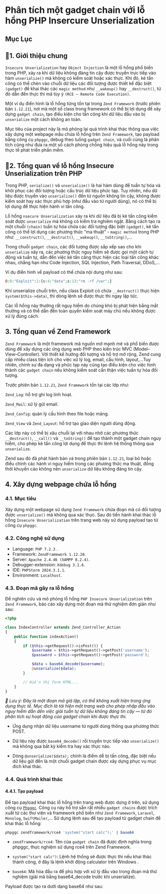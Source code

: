 # Phân tích một gadget chain với lỗ hổng PHP Insercure Unserialization
## Mục Lục
## 🧠1. Giới thiệu chung
`Insecure Unserialization` hay `Object Injection` là một lỗ hổng phổ biến trong PHP, xảy ra khi dữ liệu không đáng tin cậy được truyền trực tiếp vào hàm `unserialize()` mà không có kiểm soát hoặc xác thực. Khi đó, kẻ tấn công có thể chèn vào chuỗi dữ liệu các đối tượng được thiết kế đặc biệt `(gadget)` để khai thác các `magic method` như `__wakeup()` hay `__destruct()`, từ đó dẫn đến thực thi mã tùy ý `(RCE – Remote Code Execution)`.

Một ví dụ điển hình là lỗ hổng từng tồn tại trong `Zend Framework` (trước phiên bản `1.12.21`), nơi mà một số class trong framework có thể bị lợi dụng để xây dựng `gadget chain`, tạo điều kiện cho tấn công khi dữ liệu đầu vào bị `unserialize` một cách không an toàn.

Mục tiêu của project này là mô phỏng lại quá trình khai thác thông qua việc xây dựng một webpage mẫu chứa lỗ hổng trên `Zend Framework`, tạo payload bằng công cụ `phpggc`, debug theo luồng `gadget chain`, và cuối cùng là phân tích cũng như đưa ra một số cách phòng chống hiệu quả lỗ hổng này trong thực tế phát triển phần mềm.
## 🐛2. Tổng quan về lỗ hổng Insecure Unserialization trên PHP
Trong PHP, `serialize()` và `unserialize()` là hai hàm dùng để tuần tự hóa và khôi phục các đối tượng hoặc cấu trúc dữ liệu phức tạp. Tuy nhiên, nếu dữ liệu được truyền vào `unserialize()` đến từ nguồn không tin cậy, không được kiểm soát hay xác thực phù hợp (như đầu vào từ người dùng), nó có thể bị lợi dụng để thực hiện hành vi tấn công.

Lỗ hổng `nsecure Unserialization` xảy ra khi dữ liệu đã bị kẻ tấn công kiểm soát được `unserialize` mà không có kiểm tra nghiêm ngặt. Bằng cách tạo ra một chuỗi `(chain)` tuần tự hóa chứa các đối tượng đặc biệt `(gadget)`, kẻ tấn công có thể lợi dụng các phương thức "ma thuật" - `magic method` trong PHP như: `__construct()`, `__destruct()`, `__wakeup()`, `__toString()`,...

Trong chuỗi `gadget chain`, các đối tượng được sắp xếp sao cho khi `unserialize` xảy ra, các phương thức nguy hiểm sẽ được gọi một cách tự động và tuần tự, dẫn đến việc kẻ tấn câng thực hiện các loại tấn công khác nhau, chẳng hạn như Code Injection, SQL Injection, Path Traversal, DDoS,...

Ví dụ điển hình về payload có thể chứa nội dung như sau:
```php 
O:8:"Exploit":1:{s:4:"data";s:13:"rm -rf /var";}
```
Khi unserialize chuỗi trên, nếu class Exploit có chứa `__destruct()` thực hiện `system($this->data)`, thì dòng lệnh sẽ được thực thi ngay lập tức.

Các lỗ hổng này thường rất nguy hiểm do chúng khó bị phát hiện bằng mắt thường và có thể dẫn đến toàn quyền kiểm soát máy chủ nếu không được xử lý đúng cách.

## 3. Tổng quan về Zend Framework
`Zend Framework` là một framework mã nguồn mở mạnh mẽ và phổ biến được dùng để xây dựng các ứng dụng web PHP theo kiến trúc MVC (Model–View–Controller). Với thiết kế hướng đối tượng và hỗ trợ mở rộng, Zend cung cấp nhiều class tiện ích cho việc xử lý log, email, cấu hình, layout,...Tuy nhiên, chính sự đa dạng và phức tạp này cũng tạo điều kiện cho việc hình thành các `gadget chain` nếu không kiểm soát cẩn thận việc tuần tự hóa đối tượng.

Trước phiên bản `1.12.21`, `Zend Framework` tồn tại các lớp như:

`Zend_Log`: hỗ trợ ghi log linh hoạt.

`Zend_Mail`: xử lý gửi email.

`Zend_Config`: quản lý cấu hình theo file hoặc mảng.

`Zend_View` và `Zend_Layout`: hỗ trợ tạo giao diện người dùng động.

Các lớp này có thể bị xâu chuỗi lại với nhau nhờ các phương thức `__destruct()`, `__call()` và `__toString()` để tạo thành một gadget chain nguy hiểm, cho phép kẻ tấn công lợi dụng để thực thi lệnh hệ thống thông qua `unserialize`.

Zend sau đó đã phát hành bản vá trong phiên bản `1.12.21`, loại bỏ hoặc điều chỉnh các hành vi nguy hiểm trong các phương thức ma thuật, đồng thời khuyến cáo không nên `unserialize` dữ liệu không đáng tin cậy.
## 4. Xây dựng webpage chứa lỗ hổng
### 4.1. Mục tiêu
Xây dựng một webpage sử dụng `Zend Framework` chứa đoạn mã có đối tượng được `unserialize()` mà không qua xác thực. Sau đó tiến hành khai thác lỗ hổng `Insecure Unserialization` trên trang web này sử dụng payload tạo từ công cụ `phpggc`.
### 4.2. Công nghệ sử dụng
- Language: `PHP 7.2.3` .
- Framework: `ZendFramework 1.12.20`.
- Server: `Apache 2.4.46 (XAMPP 8.2.4)`.
- Debugger-extension: `Xdebug 3.1.6`.
- IDE: `PHPStorm 2024.3.1.1`.
- Environment: `Localhost`.
### 4.3. Đoạn mã gây ra lỗ hổng
Để nghiên cứu và mô phỏng lỗ hổng `PHP Insecure Unserialization` trên `Zend Framework`, báo cáo xây dựng một đoạn mã thử nghiệm đơn giản như sau:
```php
<?php

class IndexController extends Zend_Controller_Action
{
    public function indexAction()
    {
        if ($this->getRequest()->isPost()) {
            $username = $this->getRequest()->getPost('username');
            $password = $this->getRequest()->getPost('password');

            $data = base64_decode($username);
            @unserialize($data); 
        }

        // Hiển thị form HTML...
    }
}
```
*📌 Lưu ý: Đây là một đoạn mã giả lập, có thể không xuất hiện trong ứng dụng thực tế. Mục đích là tái hiện một trang web cho phép nhập đầu vào nguy hiểm dẫn dến việc giải tuần tự dữ liệu không đáng tin cậy — từ đó phân tích sự hoạt động của gadget chain khi được thực thi.*

- Ứng dụng nhận dữ liệu username từ người dùng thông qua phương thức POST.

- Dữ liệu này được `base64_decode()` rồi truyền trực tiếp vào `unserialize()` mà không qua bất kỳ kiểm tra hay xác thực nào.

- Dòng `@unserialize($data);` chính là điểm dễ bị tấn công, đặc biệt nếu dữ liệu gửi đến là một chuỗi gadget chain được xây dựng phục vụ mục đích khai thác.
### 4.4. Quá trình khai thác
#### 4.4.1. Tạo payload
Để tạo payload khai thác lỗ hổng trên trang web được dựng ở trên, sử dụng công cụ [`Phpggc`](https://github.com/ambionics/phpggc). Công cụ này hỗ trợ sẵn rất nhiều `gadget chains` được trích xuất từ các thư viện và framework phổ biến như `Zend Framework`, `Laravel`, `Monolog`, `SwiftMailer`,…
Sử dụng lệnh sau để tạo payload từ gadget chain để khai thác lỗ hổng:
```bash
phpggc zendframework/rce4 'system("start calc");' | base64
```
- `zendframework/rce4`: Tên của `gadget chain` đã được định nghĩa trong phpggc, thực nghiệm sử dụng rce4 trên Zend Framework.

- `system("start calc")`: Lệnh hệ thống sẽ được thực thi nếu khai thác thành công, ở đây là lệnh khởi động calculator trên Windows .

- `base64`: Mã hóa đầu ra để phù hợp với xử lý đầu vào trong đoạn mã thử nghiệm (giải mã bằng base64_decode trước khi unserialize).

Payload được tạo ra dưới dạng base64 như sau: 



